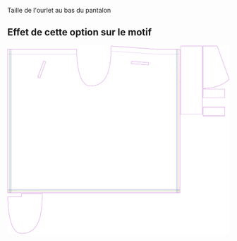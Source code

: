 Taille de l'ourlet au bas du pantalon



## Effet de cette option sur le motif
![Cette image montre l'effet de cette option en superposant plusieurs variantes qui ont une valeur différente pour cette option](waralee_hemwidth_sample.svg "Effet de cette option sur le motif")
